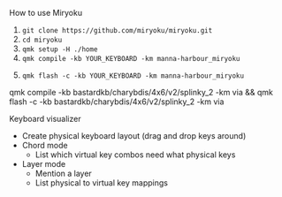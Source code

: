 How to use Miryoku

1. `git clone https://github.com/miryoku/miryoku.git`
2. `cd miryoku`
3. `qmk setup -H ./home`
4. `qmk compile -kb YOUR_KEYBOARD -km manna-harbour_miryoku`
<!-- 5. `qmk compile -kb bastardkb/charybdis/4x6/v2/splinky_2 -km via` -->
5. `qmk flash -c -kb YOUR_KEYBOARD -km manna-harbour_miryoku`
<!-- 5. `qmk flash -kb bastardkb/charybdis/4x6/v2/splinky_2 -km via` -->

qmk compile -kb bastardkb/charybdis/4x6/v2/splinky_2 -km via && qmk flash -c -kb bastardkb/charybdis/4x6/v2/splinky_2 -km via
<!-- ```sh
qmk setup -H ./home
qmk compile -kb bastardkb/charybdis/4x6/v2/splinky_2 -km default
qmk compile -kb bastardkb/charybdis/4x6/v2/splinky_2 -km manna-harbour_miryoku
``` -->


Keyboard visualizer
- Create physical keyboard layout (drag and drop keys around)
- Chord mode
    - List which virtual key combos need what physical keys
- Layer mode
    - Mention a layer
    - List physical to virtual key mappings
    